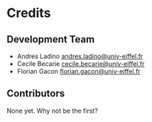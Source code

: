 # Credits

## Development Team

* Andres Ladino <andres.ladino@univ-eiffel.fr>
* Cecile Becarie <cecile.becarie@univ-eiffel.fr>
* Florian Gacon <florian.gacon@univ-eiffel.fr>

## Contributors

None yet. Why not be the first?
